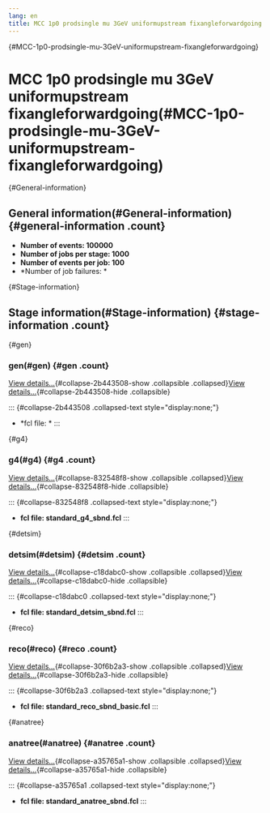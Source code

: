 ```yaml
---
lang: en
title: MCC 1p0 prodsingle mu 3GeV uniformupstream fixangleforwardgoing
---
```


{#MCC-1p0-prodsingle-mu-3GeV-uniformupstream-fixangleforwardgoing}

MCC 1p0 prodsingle mu 3GeV uniformupstream fixangleforwardgoing(#MCC-1p0-prodsingle-mu-3GeV-uniformupstream-fixangleforwardgoing)
==================================================================================================================================================

{#General-information}

General information(#General-information) {#general-information .count}
----------------------------------------------------------

-   **Number of events: 100000**
-   **Number of jobs per stage: 1000**
-   **Number of events per job: 100**
-   \*Number of job failures: \*

{#Stage-information}

Stage information(#Stage-information) {#stage-information .count}
------------------------------------------------------

{#gen}

### gen(#gen) {#gen .count}

[View details\...](#){#collapse-2b443508-show .collapsible
.collapsed}[View details\...](#){#collapse-2b443508-hide .collapsible}

::: {#collapse-2b443508 .collapsed-text style="display:none;"}
-   \*fcl file: \*
:::

{#g4}

### g4(#g4) {#g4 .count}

[View details\...](#){#collapse-832548f8-show .collapsible
.collapsed}[View details\...](#){#collapse-832548f8-hide .collapsible}

::: {#collapse-832548f8 .collapsed-text style="display:none;"}
-   **fcl file: standard\_g4\_sbnd.fcl**
:::

{#detsim}

### detsim(#detsim) {#detsim .count}

[View details\...](#){#collapse-c18dabc0-show .collapsible
.collapsed}[View details\...](#){#collapse-c18dabc0-hide .collapsible}

::: {#collapse-c18dabc0 .collapsed-text style="display:none;"}
-   **fcl file: standard\_detsim\_sbnd.fcl**
:::

{#reco}

### reco(#reco) {#reco .count}

[View details\...](#){#collapse-30f6b2a3-show .collapsible
.collapsed}[View details\...](#){#collapse-30f6b2a3-hide .collapsible}

::: {#collapse-30f6b2a3 .collapsed-text style="display:none;"}
-   **fcl file: standard\_reco\_sbnd\_basic.fcl**
:::

{#anatree}

### anatree(#anatree) {#anatree .count}

[View details\...](#){#collapse-a35765a1-show .collapsible
.collapsed}[View details\...](#){#collapse-a35765a1-hide .collapsible}

::: {#collapse-a35765a1 .collapsed-text style="display:none;"}
-   **fcl file: standard\_anatree\_sbnd.fcl**
:::
